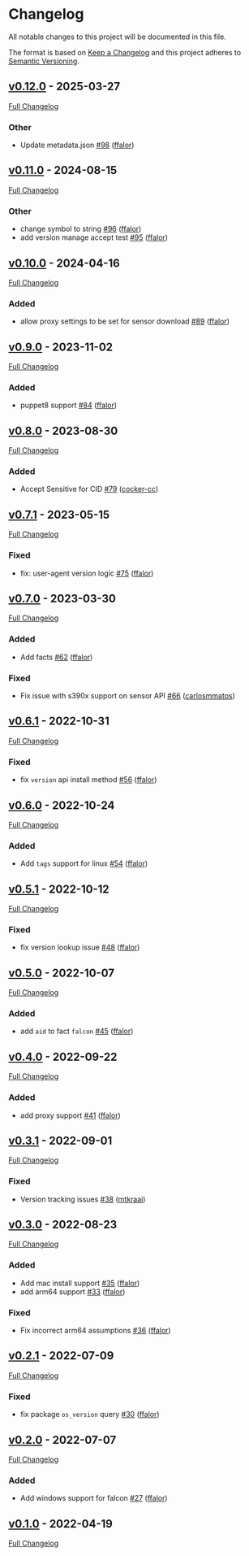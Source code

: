 <!-- markdownlint-disable MD024 -->
# Changelog

All notable changes to this project will be documented in this file.

The format is based on [Keep a Changelog](http://keepachangelog.com/en/1.0.0/) and this project adheres to [Semantic Versioning](http://semver.org).

## [v0.12.0](https://github.com/CrowdStrike/puppet-falcon/tree/v0.12.0) - 2025-03-27

[Full Changelog](https://github.com/CrowdStrike/puppet-falcon/compare/v0.11.0...v0.12.0)

### Other

- Update metadata.json [#98](https://github.com/CrowdStrike/puppet-falcon/pull/98) ([ffalor](https://github.com/ffalor))

## [v0.11.0](https://github.com/CrowdStrike/puppet-falcon/tree/v0.11.0) - 2024-08-15

[Full Changelog](https://github.com/CrowdStrike/puppet-falcon/compare/v0.10.0...v0.11.0)

### Other

- change symbol to string [#96](https://github.com/CrowdStrike/puppet-falcon/pull/96) ([ffalor](https://github.com/ffalor))
- add version manage accept test [#95](https://github.com/CrowdStrike/puppet-falcon/pull/95) ([ffalor](https://github.com/ffalor))

## [v0.10.0](https://github.com/CrowdStrike/puppet-falcon/tree/v0.10.0) - 2024-04-16

[Full Changelog](https://github.com/CrowdStrike/puppet-falcon/compare/v0.9.0...v0.10.0)

### Added

- allow proxy settings to be set for sensor download [#89](https://github.com/CrowdStrike/puppet-falcon/pull/89) ([ffalor](https://github.com/ffalor))

## [v0.9.0](https://github.com/CrowdStrike/puppet-falcon/tree/v0.9.0) - 2023-11-02

[Full Changelog](https://github.com/CrowdStrike/puppet-falcon/compare/v0.8.0...v0.9.0)

### Added

- puppet8 support [#84](https://github.com/CrowdStrike/puppet-falcon/pull/84) ([ffalor](https://github.com/ffalor))

## [v0.8.0](https://github.com/CrowdStrike/puppet-falcon/tree/v0.8.0) - 2023-08-30

[Full Changelog](https://github.com/CrowdStrike/puppet-falcon/compare/v0.7.1...v0.8.0)

### Added

- Accept Sensitive for CID [#79](https://github.com/CrowdStrike/puppet-falcon/pull/79) ([cocker-cc](https://github.com/cocker-cc))

## [v0.7.1](https://github.com/CrowdStrike/puppet-falcon/tree/v0.7.1) - 2023-05-15

[Full Changelog](https://github.com/CrowdStrike/puppet-falcon/compare/v0.7.0...v0.7.1)

### Fixed

- fix: user-agent version logic [#75](https://github.com/CrowdStrike/puppet-falcon/pull/75) ([ffalor](https://github.com/ffalor))

## [v0.7.0](https://github.com/CrowdStrike/puppet-falcon/tree/v0.7.0) - 2023-03-30

[Full Changelog](https://github.com/CrowdStrike/puppet-falcon/compare/v0.6.1...v0.7.0)

### Added

- Add facts [#62](https://github.com/CrowdStrike/puppet-falcon/pull/62) ([ffalor](https://github.com/ffalor))

### Fixed

- Fix issue with s390x support on sensor API [#66](https://github.com/CrowdStrike/puppet-falcon/pull/66) ([carlosmmatos](https://github.com/carlosmmatos))

## [v0.6.1](https://github.com/CrowdStrike/puppet-falcon/tree/v0.6.1) - 2022-10-31

[Full Changelog](https://github.com/CrowdStrike/puppet-falcon/compare/v0.6.0...v0.6.1)

### Fixed

- fix `version` api install method [#56](https://github.com/CrowdStrike/puppet-falcon/pull/56) ([ffalor](https://github.com/ffalor))

## [v0.6.0](https://github.com/CrowdStrike/puppet-falcon/tree/v0.6.0) - 2022-10-24

[Full Changelog](https://github.com/CrowdStrike/puppet-falcon/compare/v0.5.1...v0.6.0)

### Added

- Add `tags` support for linux [#54](https://github.com/CrowdStrike/puppet-falcon/pull/54) ([ffalor](https://github.com/ffalor))

## [v0.5.1](https://github.com/CrowdStrike/puppet-falcon/tree/v0.5.1) - 2022-10-12

[Full Changelog](https://github.com/CrowdStrike/puppet-falcon/compare/v0.5.0...v0.5.1)

### Fixed

- fix version lookup issue [#48](https://github.com/CrowdStrike/puppet-falcon/pull/48) ([ffalor](https://github.com/ffalor))

## [v0.5.0](https://github.com/CrowdStrike/puppet-falcon/tree/v0.5.0) - 2022-10-07

[Full Changelog](https://github.com/CrowdStrike/puppet-falcon/compare/v0.4.0...v0.5.0)

### Added

- add `aid` to fact `falcon` [#45](https://github.com/CrowdStrike/puppet-falcon/pull/45) ([ffalor](https://github.com/ffalor))

## [v0.4.0](https://github.com/CrowdStrike/puppet-falcon/tree/v0.4.0) - 2022-09-22

[Full Changelog](https://github.com/CrowdStrike/puppet-falcon/compare/v0.3.1...v0.4.0)

### Added

- add proxy support [#41](https://github.com/CrowdStrike/puppet-falcon/pull/41) ([ffalor](https://github.com/ffalor))

## [v0.3.1](https://github.com/CrowdStrike/puppet-falcon/tree/v0.3.1) - 2022-09-01

[Full Changelog](https://github.com/CrowdStrike/puppet-falcon/compare/v0.3.0...v0.3.1)

### Fixed

- Version tracking issues [#38](https://github.com/CrowdStrike/puppet-falcon/pull/38) ([mtkraai](https://github.com/mtkraai))

## [v0.3.0](https://github.com/CrowdStrike/puppet-falcon/tree/v0.3.0) - 2022-08-23

[Full Changelog](https://github.com/CrowdStrike/puppet-falcon/compare/v0.2.1...v0.3.0)

### Added

- Add mac install support [#35](https://github.com/CrowdStrike/puppet-falcon/pull/35) ([ffalor](https://github.com/ffalor))
- add arm64 support [#33](https://github.com/CrowdStrike/puppet-falcon/pull/33) ([ffalor](https://github.com/ffalor))

### Fixed

- Fix incorrect arm64 assumptions [#36](https://github.com/CrowdStrike/puppet-falcon/pull/36) ([ffalor](https://github.com/ffalor))

## [v0.2.1](https://github.com/CrowdStrike/puppet-falcon/tree/v0.2.1) - 2022-07-09

[Full Changelog](https://github.com/CrowdStrike/puppet-falcon/compare/v0.2.0...v0.2.1)

### Fixed

- fix package `os_version` query [#30](https://github.com/CrowdStrike/puppet-falcon/pull/30) ([ffalor](https://github.com/ffalor))

## [v0.2.0](https://github.com/CrowdStrike/puppet-falcon/tree/v0.2.0) - 2022-07-07

[Full Changelog](https://github.com/CrowdStrike/puppet-falcon/compare/v0.1.0...v0.2.0)

### Added

- Add windows support for falcon [#27](https://github.com/CrowdStrike/puppet-falcon/pull/27) ([ffalor](https://github.com/ffalor))

## [v0.1.0](https://github.com/CrowdStrike/puppet-falcon/tree/v0.1.0) - 2022-04-19

[Full Changelog](https://github.com/CrowdStrike/puppet-falcon/compare/de2b319e3814b7090dc645138151eb842920e153...v0.1.0)

